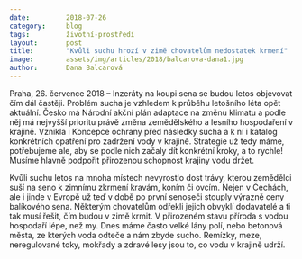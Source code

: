 ```yaml
---
date:         2018-07-26
category:     blog
tags:         životní-prostředí
layout:       post
title:        "Kvůli suchu hrozí v zimě chovatelům nedostatek krmení"
image:        assets/img/articles/2018/balcarova-dana1.jpg
author:       Dana Balcarová
---
```



Praha, 26. července 2018 – Inzeráty na koupi sena se budou letos objevovat čím dál častěji. Problém sucha je vzhledem k průběhu letošního léta opět aktuální. Česko má Národní akční plán adaptace na změnu klimatu a podle něj má nejvyšší prioritu právě změna zemědělského a lesního hospodaření v krajině. Vznikla i Koncepce ochrany před následky sucha a k ní i katalog konkrétních opatření pro zadržení vody v krajině. Strategie už tedy máme, potřebujeme ale, aby se podle nich začaly dít konkrétní kroky, a to rychle! Musíme hlavně podpořit přirozenou schopnost krajiny vodu držet.


Kvůli suchu letos na mnoha místech nevyrostlo dost trávy, kterou zemědělci suší na seno k zimnímu zkrmení kravám, koním či ovcím. Nejen v Čechách, ale i jinde v Evropě už teď v době po první senoseči stouply výrazně ceny balíkového sena. Některým chovatelům odřekli jejich obvyklí dodavatelé a ti tak musí řešit, čím budou v zimě krmit. V přirozeném stavu příroda s vodou hospodaří lépe, než my. Dnes máme často velké lány polí, nebo betonová města, ze kterých voda odteče a nám zbyde sucho. Remízky, meze, neregulované toky, mokřady a zdravé lesy jsou to, co vodu v krajině udrží.
